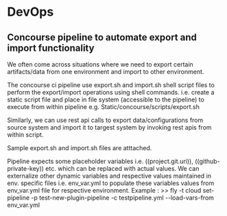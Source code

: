 # DevOps
## Concourse pipeline to automate export and import functionality


We often come across situations where we need to export certain artifacts/data from one environment and import to other environment.

The concourse ci pipeline use export.sh and import.sh shell script files to perform the export/import operations using shell commands.
i.e. create a static script file and place in file system (accessible to the pipeline) to execute from within pipeline e.g. Static/concourse/scripts/export.sh

Similarly, we can use rest api calls to export data/configurations from source system and import it to targest system by invoking rest apis from within script.

Sample export.sh and import.sh files are atttached.

Pipeline expects some placeholder variables i.e. ((project.git.uri)), ((github-private-key)) etc. which can be replaced with actual values.
We can externalize other dynamic variables and respective values maintained in env. specific files i.e. env_var.yml to populate these variables values from env_var.yml file for respective environment.
Example : >> fly -t cloud set-pipeline -p test-new-plugin-pipeline -c testpipeline.yml --load-vars-from env_var.yml
